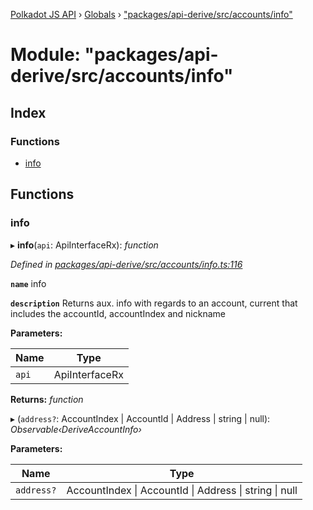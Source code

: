 [Polkadot JS API](../README.md) › [Globals](../globals.md) › ["packages/api-derive/src/accounts/info"](_packages_api_derive_src_accounts_info_.md)

# Module: "packages/api-derive/src/accounts/info"

## Index

### Functions

* [info](_packages_api_derive_src_accounts_info_.md#info)

## Functions

###  info

▸ **info**(`api`: ApiInterfaceRx): *function*

*Defined in [packages/api-derive/src/accounts/info.ts:116](https://github.com/polkadot-js/api/blob/cab338e26d/packages/api-derive/src/accounts/info.ts#L116)*

**`name`** info

**`description`** Returns aux. info with regards to an account, current that includes the accountId, accountIndex and nickname

**Parameters:**

Name | Type |
------ | ------ |
`api` | ApiInterfaceRx |

**Returns:** *function*

▸ (`address?`: AccountIndex | AccountId | Address | string | null): *Observable‹DeriveAccountInfo›*

**Parameters:**

Name | Type |
------ | ------ |
`address?` | AccountIndex &#124; AccountId &#124; Address &#124; string &#124; null |
